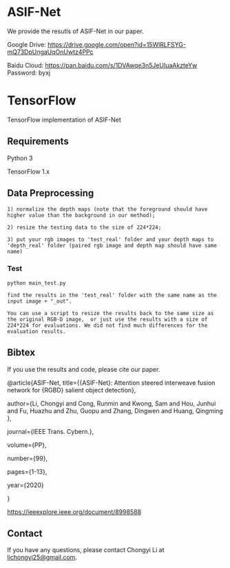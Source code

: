 # ASIF-Net

We provide the resutls of ASIF-Net in our paper. 

Google Drive: https://drive.google.com/open?id=15WlRLFSYG-mQ73DpUngaUqOnUwtz4PPc

Baidu Cloud: https://pan.baidu.com/s/1DVAwqe3n5JeUIuaAkzteYw  Password: byxj



# TensorFlow
TensorFlow implementation of ASIF-Net

## Requirements
Python 3

TensorFlow 1.x

## Data Preprocessing
```
1) normalize the depth maps (note that the foreground should have higher value than the background in our method);

2) resize the testing data to the size of 224*224;

3) put your rgb images to 'test_real' folder and your depth maps to 'depth_real' folder (paired rgb image and depth map should have same name)
```


### Test
```
python main_test.py

find the results in the 'test_real' folder with the same name as the input image + "_out".

You can use a script to resize the results back to the same size as the original RGB-D image,  or just use the results with a size of 224*224 for evaluations. We did not find much differences for the evaluation results.
```

## Bibtex


If you use the results and code, please cite our paper.

@article{ASIF-Net,
  title={{ASIF-Net}: Attention steered interweave fusion network for {RGBD} salient object detection},
  
  author={Li, Chongyi and Cong, Runmin and Kwong, Sam and Hou, Junhui and Fu, Huazhu and Zhu, Guopu and Zhang, Dingwen and Huang, Qingming },
  
  journal={IEEE Trans. Cybern.},
  
  volume={PP},
  
  number={99},
  
  pages={1-13},
  
  year={2020}
  
}

https://ieeexplore.ieee.org/document/8998588

## Contact
If you have any questions, please contact Chongyi Li at lichongyi25@gmail.com.

